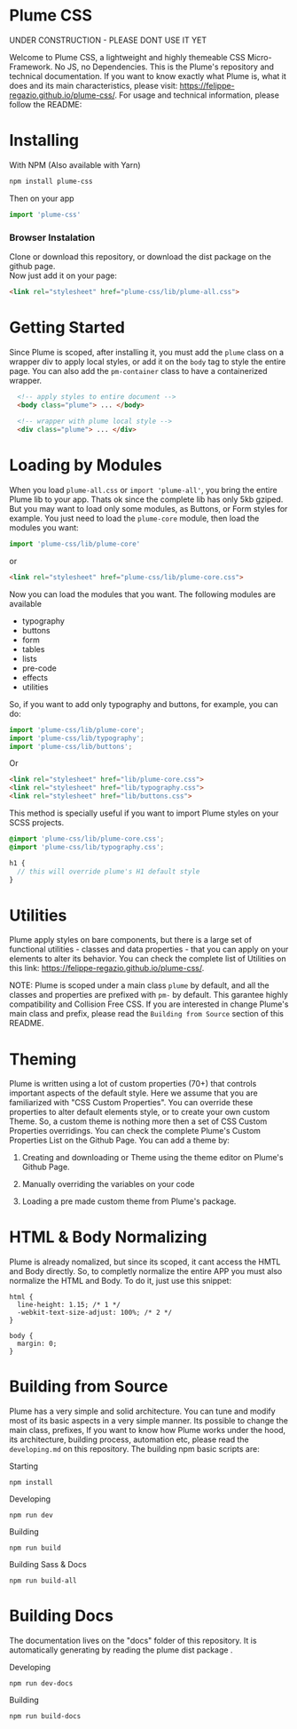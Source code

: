 # Plume CSS

UNDER CONSTRUCTION - PLEASE DONT USE IT YET

Welcome to Plume CSS, a lightweight and highly themeable CSS Micro-Framework. No JS, no Dependencies. This is the Plume's repository and technical documentation. If you want to know exactly what Plume is, what it does and its main characteristics, please visit: https://felippe-regazio.github.io/plume-css/. For usage and technical information, please follow the README:

# Installing

With NPM (Also available with Yarn)

```bash
npm install plume-css
```

Then on your app

```javascript
import 'plume-css'
```

### Browser Instalation

Clone or download this repository, or download the dist package on the github page.  
Now just add it on your page:

```html
<link rel="stylesheet" href="plume-css/lib/plume-all.css">
```

# Getting Started

Since Plume is scoped, after installing it, you must add the `plume` class on a wrapper div to apply local styles, or add it on the `body` tag to style the entire page. You can also add the `pm-container` class to have a containerized wrapper.

```html
  <!-- apply styles to entire document -->
  <body class="plume"> ... </body>  
  
  <!-- wrapper with plume local style -->
  <div class="plume"> ... </div>
```

# Loading by Modules

When you load `plume-all.css` or `import 'plume-all'`, you bring the entire Plume lib to your app. Thats ok since the complete lib has only 5kb gziped. But you may want to load only some modules, as Buttons, or Form styles for example. You just need to load the `plume-core` module, then load the modules you want:

```javascript
import 'plume-css/lib/plume-core'
```

or

```html
<link rel="stylesheet" href="plume-css/lib/plume-core.css">
```

Now you can load the modules that you want. The following modules are available

- typography
- buttons
- form
- tables
- lists
- pre-code
- effects
- utilities

So, if you want to add only typography and buttons, for example, you can do:

```javascript
import 'plume-css/lib/plume-core';
import 'plume-css/lib/typography';
import 'plume-css/lib/buttons';
```

Or

```html
<link rel="stylesheet" href="lib/plume-core.css">
<link rel="stylesheet" href="lib/typography.css">
<link rel="stylesheet" href="lib/buttons.css">
```

This method is specially useful if you want to import Plume styles on your SCSS projects.

```scss
@import 'plume-css/lib/plume-core.css';
@import 'plume-css/lib/typography.css';

h1 {
  // this will override plume's H1 default style
}
```

# Utilities

Plume apply styles on bare components, but there is a large set of functional utilities - classes and data properties - that you can apply on your elements to alter its behavior. You can check the complete list of Utilities on this link: https://felippe-regazio.github.io/plume-css/.

NOTE: Plume is scoped under a main class `plume` by default, and all the classes and properties are prefixed with `pm-` by default. This garantee highly compatibility and Collision Free CSS. If you are interested in change Plume's main class and prefix, please read the `Building from Source` section of this README.

# Theming

Plume is written using a lot of custom properties (70+) that controls important aspects of the default style. Here we assume that you are familiarized with "CSS Custom Properties". You can override these properties to alter default elements style, or to create your own custom Theme. So, a custom theme is nothing more
then a set of CSS Custom Properties overridings. You can check the complete Plume's Custom Properties List on the Github Page. You can add a theme by:

1. Creating and downloading or Theme using the theme editor on Plume's Github Page.

2. Manually overriding the variables on your code

3. Loading a pre made custom theme from Plume's package.

# HTML & Body Normalizing

Plume is already nomalized, but since its scoped, it cant access the HMTL and Body directly. So, to completly normalize the entire APP you must also normalize the HTML and Body. To do it, just use this snippet:

```
html {
  line-height: 1.15; /* 1 */
  -webkit-text-size-adjust: 100%; /* 2 */
}

body {
  margin: 0;
}
```

# Building from Source

Plume has a very simple and solid architecture. You can tune and modify most of its basic aspects in a very simple manner. Its possible to change the main class, prefixes,  If you want to know how Plume works under the hood, its architecture, building process, automation etc, please read the `developing.md` on this repository. The building npm basic scripts are:

Starting

```
npm install
```

Developing

```
npm run dev
```

Building

```
npm run build
```

Building Sass & Docs

```
npm run build-all
```

# Building Docs

The documentation lives on the "docs" folder of this repository. It is automatically generating by reading the plume dist package .

Developing

```
npm run dev-docs
```

Building

```
npm run build-docs
```